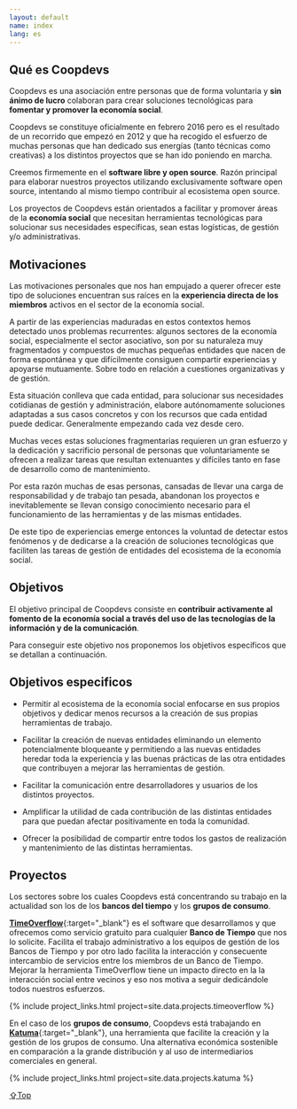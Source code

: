 ```yaml
---
layout: default
name: index
lang: es
---
```


## Qué es Coopdevs

Coopdevs es una asociación entre personas que de forma voluntaria y **sin ánimo
de lucro** colaboran para crear soluciones tecnológicas para **fomentar y
promover la economía social**.

Coopdevs se constituye oficialmente en febrero 2016 pero es el resultado de un
recorrido que empezó en 2012 y que ha recogido el esfuerzo de muchas personas
que han dedicado sus energías (tanto técnicas como creativas) a los distintos
proyectos que se han ido poniendo en marcha.

Creemos firmemente en el **software libre y open source**. Razón principal para
elaborar nuestros proyectos utilizando exclusivamente software open source,
intentando al mismo tiempo contribuir al ecosistema open source.

Los proyectos de Coopdevs están orientados a facilitar y promover áreas de la
**economía social** que necesitan herramientas tecnológicas para solucionar sus
necesidades específicas, sean estas logísticas, de gestión y/o administrativas.


## Motivaciones

Las motivaciones personales que nos han empujado a querer ofrecer este tipo de
soluciones encuentran sus raíces en la **experiencia directa de los miembros**
activos en el sector de la economía social.

A partir de las experiencias maduradas en estos contextos hemos detectado unos
problemas recurrentes: algunos sectores de la economía social, especialmente el
sector asociativo, son por su naturaleza muy fragmentados y compuestos de
muchas pequeñas entidades que nacen de forma espontánea y que difícilmente
consiguen compartir experiencias y apoyarse mutuamente. Sobre todo en relación
a cuestiones organizativas y de gestión.

Esta situación conlleva que cada entidad, para solucionar sus necesidades
cotidianas de gestión y administración, elabore autónomamente soluciones
adaptadas a sus casos concretos y con los recursos que cada entidad puede
dedicar. Generalmente empezando cada vez desde cero.

Muchas veces estas soluciones fragmentarias requieren un gran esfuerzo y la
dedicación y sacrificio personal de personas que voluntariamente se ofrecen a
realizar tareas que resultan extenuantes y difíciles tanto en fase de
desarrollo como de mantenimiento.

Por esta razón muchas de esas personas, cansadas de llevar una carga de
responsabilidad y de trabajo tan pesada, abandonan los proyectos e
inevitablemente se llevan consigo conocimiento necesario para el funcionamiento
de las herramientas y de las mismas entidades.

De este tipo de experiencias emerge entonces la voluntad de detectar estos
fenómenos y de dedicarse a la creación de soluciones tecnológicas que faciliten
las tareas de gestión de entidades del ecosistema de la economía social.


## Objetivos

El objetivo principal de Coopdevs consiste en **contribuir activamente al
fomento de la economía social a través del uso de las tecnologías de la
información y de la comunicación**.

Para conseguir este objetivo nos proponemos los objetivos específicos que se
detallan a continuación.


## Objetivos especificos

- Permitir al ecosistema de la economía social enfocarse en sus propios
  objetivos y dedicar menos recursos a la creación de sus propias herramientas
  de trabajo.

- Facilitar la creación de nuevas entidades eliminando un elemento
  potencialmente bloqueante y permitiendo a las nuevas entidades heredar toda
  la experiencia y las buenas prácticas de las otra entidades que contribuyen a
  mejorar las herramientas de gestión.

- Facilitar la comunicación entre desarrolladores y usuarios de los distintos
  proyectos.

- Amplificar la utilidad de cada contribución de las distintas entidades para
  que puedan afectar positivamente en toda la comunidad.

- Ofrecer la posibilidad de compartir entre todos los gastos de realización y
  mantenimiento de las distintas herramientas.


## Proyectos

Los sectores sobre los cuales Coopdevs está concentrando su trabajo en la
actualidad son los de los **bancos del tiempo** y los **grupos de consumo**.


[**TimeOverflow**][1]{:target="_blank"} es el software que desarrollamos y que ofrecemos como
servicio gratuito para cualquier <strong>Banco de Tiempo</strong> que nos lo
solicite. Facilita el trabajo administrativo a los equipos de gestión de los
Bancos de Tiempo y por otro lado facilita la interacción y consecuente
intercambio de servicios entre los miembros de un Banco de Tiempo. Mejorar la
herramienta TimeOverflow tiene un impacto directo en la la interacción social
entre vecinos y eso nos motiva a seguir dedicándole todos nuestros esfuerzos.

{% include project_links.html project=site.data.projects.timeoverflow %}


En el caso de los **grupos de consumo**, Coopdevs está trabajando en
[**Katuma**][2]{:target="_blank"}, una herramienta que facilite la creación y la gestión
de los grupos de consumo. Una alternativa económica sostenible en comparación a
la grande distribución y al uso de intermediarios comerciales en general.

{% include project_links.html project=site.data.projects.katuma %}


[⇪Top](#top)


[1]: https://www.timeoverflow.org/pages/about
[2]: http://katuma.org
